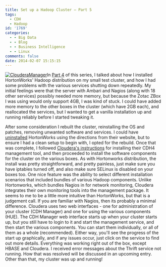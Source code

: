 ```yaml
---
title: Set up a Hadoop Cluster – Part 5
tags:
  - CDH
  - Hadoop
id: '1769'
categories:
  - - Big Data
  - - Blog
  - - Business Intelligence
  - - Linux
comments: false
date: 2014-02-07 15:15:15
---
```


[![ClouderaManager](http://edpflager.com/wp-content/uploads/2014/02/ClouderaManager-300x183.png)](http://edpflager.com/wp-content/uploads/2014/02/ClouderaManager.png)In [Part 4](http://edpflager.com/?p=1746 "Set up a Hadoop Cluster – Part 4") of this series, I talked about how I installed HortonWorks' Hadoop distribution on my small test cluster, and how I had some problems with the various services shutting down repeatedly. My initial feelings were that the server with Ambari and Nagios (along with 18 other services) possibly needed more memory, but because the Zotac ZBox I was using would only support 4GB, I was kind of stuck. I could have added more memory to the other boxes in the cluster (which have 2GB each), and reallocated the services, but I wanted to get a vanilla installation up and running reliably before I started tweaking it.
<!-- more -->
After some consideration I rebuilt the cluster, reinstalling the OS and patches, removing unwanted software and services. I could have [uninstalled](http://docs.hortonworks.com/HDPDocuments/HDP2/HDP-2.0.0.2/bk_installing_manually_book/content/rpm-chap15.html) HortonWorks using the directions from their website, but to ensure I had a clean setup to begin with, I opted for the rebuild. Once that was complete, I followed [Cloudera's instructions](http://www.cloudera.com/content/cloudera-content/cloudera-docs/CM4Ent/latest/Cloudera-Manager-Installation-Guide/Cloudera-Manager-Installation-Guide.html) for installing their CDH4 management tool, and then proceeded to install the software components for the cluster on the various boxes. As with Hortonworks distribution, the install was pretty straightforward, and pretty painless, just make sure you have iptables turned off, and also make sure SELinux is disabled on your boxes too. One nice feature was the ability to select different installation scenarios that included bundles of various Hadoop components. Unlike Hortonworks, which bundles Nagios in for network monitoring, Cloudera integrates their own monitoring tools into the management package. It seems to me to be a little more intuitive than HortonWorks, but that is a judgement call. If you are familiar with Nagios, then its probably a minimal difference. Cloudera uses two web interfaces - one for administration of your cluster (CDH Manager) and one for using the various components (HUE). The CDH Manager web interface starts up when your cluster starts up, but you still have to login to it and start the management service, and then start the various components. You can start them individually, or all of them as a whole (recommended). Either way, you'll see the progress of the start up graphically, and if any issues occur, just click on the service to find out more details. Everything was working right out of the box, except HBASE and Cloudera. I received error messages about the Thrift service not running. How that was resolved will be discussed in an upcoming entry. Other than that, my cluster was up and running!